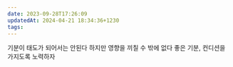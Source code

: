 ```yaml
---
date: 2023-09-28T17:26:09
updatedAt: 2024-04-21 18:34:36+1230
tags: 
---
```

기분이 태도가 되어서는 안된다
하지만 영향을 끼칠 수 밖에 없다
좋은 기분, 컨디션을 가지도록 노력하자
